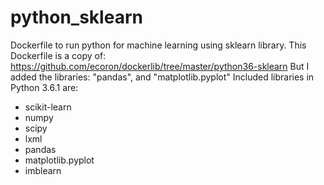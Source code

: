 # python_sklearn
Dockerfile to run python for machine learning using sklearn library. 
This Dockerfile is a copy of: https://github.com/ecoron/dockerlib/tree/master/python36-sklearn
But I added the libraries: "pandas", and "matplotlib.pyplot"
Included libraries in Python 3.6.1 are:

- scikit-learn
- numpy
- scipy
- lxml
- pandas
- matplotlib.pyplot
- imblearn
